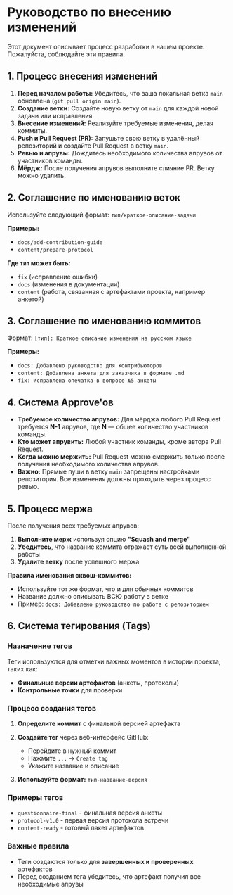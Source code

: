 # Руководство по внесению изменений

Этот документ описывает процесс разработки в нашем проекте.
Пожалуйста, соблюдайте эти правила.

## 1. Процесс внесения изменений

1. **Перед началом работы:** Убедитесь, что ваша локальная ветка `main`
обновлена (`git pull origin main`).
2. **Создание ветки:** Создайте новую ветку от `main` для каждой новой
задачи или исправления.
3. **Внесение изменений:** Реализуйте требуемые изменения, делая коммиты.
4. **Push и Pull Request (PR):** Запушьте свою ветку в удалённый
репозиторий и создайте Pull Request в ветку `main`.
5. **Ревью и апрувы:** Дождитесь необходимого количества апрувов от
участников команды.
6. **Мёрдж:** После получения апрувов выполните слияние PR. Ветку можно
удалить.

## 2. Соглашение по именованию веток

Используйте следующий формат: `тип/краткое-описание-задачи`

**Примеры:**

- `docs/add-contribution-guide`
- `content/prepare-protocol`

**Где `тип` может быть:**

- `fix` (исправление ошибки)
- `docs` (изменения в документации)
- `content` (работа, связанная с артефактами проекта, например анкетой)

## 3. Соглашение по именованию коммитов

Формат: `[тип]: Краткое описание изменения на русском языке`

**Примеры:**

- `docs: Добавлено руководство для контрибьюторов`
- `content: Добавлена анкета для заказчика в формате .md`
- `fix: Исправлена опечатка в вопросе №5 анкеты`

## 4. Система Approve'ов

- **Требуемое количество апрувов:** Для мёрджа любого Pull Request
требуется **N-1** апрувов, где **N** — общее количество участников команды.
- **Кто может апрувить:** Любой участник команды, кроме автора
Pull Request.
- **Когда можно мержить:** Pull Request можно смержить только после
получения необходимого количества апрувов.
- **Важно:** Прямые пуши в ветку `main` запрещены настройками
репозитория. Все изменения должны проходить через процесс ревью.

## 5. Процесс мержа

После получения всех требуемых апрувов:

1. **Выполните мерж** используя опцию **"Squash and merge"**
2. **Убедитесь**, что название коммита отражает суть всей выполненной
работы
3. **Удалите ветку** после успешного мержа

**Правила именования сквош-коммитов:**

- Используйте тот же формат, что и для обычных коммитов
- Название должно описывать ВСЮ работу в ветке
- Пример: `docs: Добавлено руководство по работе с репозиторием`

## 6. Система тегирования (Tags)

### Назначение тегов

Теги используются для отметки важных моментов в истории проекта, таких
как:

- **Финальные версии артефактов** (анкеты, протоколы)
- **Контрольные точки** для проверки

### Процесс создания тегов

1. **Определите коммит** с финальной версией артефакта
2. **Создайте тег** через веб-интерфейс GitHub:
   - Перейдите в нужный коммит
   - Нажмите `...` → `Create tag`
   - Укажите название и описание

3. **Используйте формат:** `тип-название-версия`

### Примеры тегов

- `questionnaire-final` - финальная версия анкеты
- `protocol-v1.0` - первая версия протокола встречи
- `content-ready` - готовый пакет артефактов

### Важные правила

- Теги создаются только для **завершенных и проверенных** артефактов
- Перед созданием тега убедитесь, что артефакт получил все необходимые
апрувы
